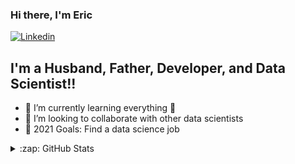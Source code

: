 ### Hi there, I'm Eric
[![Linkedin](https://img.shields.io/badge/-LinkedIn-blue?style=flat&logo=Linkedin&logoColor=white)](https://www.linkedin.com/in/zhenrui-yu)

## I'm a Husband, Father, Developer, and Data Scientist!!

- 🌱 I’m currently learning everything 🤣
- 👯 I’m looking to collaborate with other data scientists
- 🥅 2021 Goals: Find a data science job


<details>
  <summary>:zap: GitHub Stats</summary>
<img align="left" alt="Eric's GitHub Stats" src="https://github-readme-stats.codestackr.vercel.app/api?username=yzr1996&show_icons=true&hide_border=true" />
